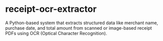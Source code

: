 # receipt-ocr-extractor
A Python-based system that extracts structured data like merchant name, purchase date, and total amount from scanned or image-based receipt PDFs using OCR (Optical Character Recognition).
